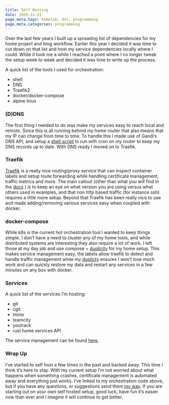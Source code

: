 ```yaml
---
title: Self Hosting
date: 2020-11-21
page.meta.tags: homelab, dns, programming
page.meta.categories: programming
---
```


Over the last few years I built up a sprawling list of dependencies for my home project and blog workflow. Earlier this
year I decided it was time to cut down on that list and host my service dependencies locally where I could. While it
took me a while I reached a point where I no longer tweak the setup week to week and decided it was time to write up the
process.

A quick list of the tools I used for orchestration:

- shell
- DNS
- Traefik2
- docker/docker-compose
- alpine linux

### (D)DNS

The first thing I needed to do was make my services easy to reach local and remote. Since this is all running behind my
home router that also means that my IP can change from time to time. To handle this I made use of Gandi’s DNS API, and
setup a [shell script](https://github.com/georgr/erx-gandi-nat-ddns) to run with cron on my router to keep my DNS
records up to date. With DNS ready I moved on to Traefik.

### Traefik

[Traefik](https://traefik.io/) is a really nice routing/proxy service that can inspect container labels and setup route
forwarding while handling certificate management, traffic metrics and more. The main callout (other than what you will
find in the [docs](https://doc.traefik.io/traefik/v2.3/) ) is to keep an eye on what version you are using versus what
others used in examples, and that non http based traffic (for instance ssh) requires a little more setup. Beyond that
Traefik has been really nice to use and made adding/removing various services easy when coupled with docker.

### docker-compose

While k8s is the current hot orchestration tool I wanted to keep things simple. I don’t have a need to cluster any of my
home tools, and while distributed systems are interesting they also require a lot of work. I left those at my day job
and use compose + [duplicity](https://github.com/n0mn0m/duplicity-helpers.git/) for my home setup. This makes service
management easy, the labels allow traefik to detect and handle traffic management while
my [duplicty](http://duplicity.nongnu.org/) ensures I won’t lose much work and can quickly restore my data and restart
any services in a few minutes on any box with docker.

### Services

A quick list of the services I’m hosting:

- git
- cgit
- minio
- teamcity
- youtrack
- rust home services API

The service management can be found [here](https://github.com/n0mn0m/arcade.git/tree/).

### Wrap Up

I’ve started to self host a few times in the past and backed away. This time I think it’s here to stay. With my current
setup I’m not worried about what happens when something crashes, certificate management is automated away and everything
just works. I’ve linked to my orchestration code above, but if you have any questions, or suggestions send
them [my way](mailto:contact@burningdaylight.io). If you are starting out on your own self hosted setup, good luck, have
fun it’s easier now than ever and I imagine it will continue to get better.
